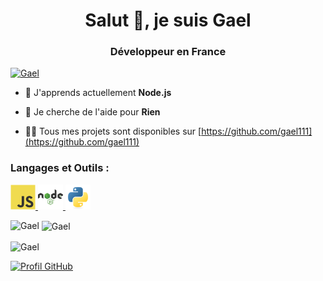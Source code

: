 <h1 align="center">Salut 👋, je suis Gael</h1>
<h3 align="center">Développeur en France</h3>

<p align="left"> <a href="https://github.com/ryo-ma/github-profile-trophy"><img src="https://github-profile-trophy.vercel.app/?username=gael111" alt="Gael" /></a> </p>

- 🌱 J'apprends actuellement **Node.js**

- 🤝 Je cherche de l'aide pour **Rien**

- 👨‍💻 Tous mes projets sont disponibles sur [https://github.com/gael111](https://github.com/gael111)

<h3 align="left">Langages et Outils :</h3>
<p align="left"> 
<a href="https://developer.mozilla.org/en-US/docs/Web/JavaScript" target="_blank" rel="noreferrer"> <img src="https://raw.githubusercontent.com/devicons/devicon/master/icons/javascript/javascript-original.svg" alt="javascript" width="40" height="40"/> </a>
<a href="https://nodejs.org" target="_blank" rel="noreferrer"> <img src="https://raw.githubusercontent.com/devicons/devicon/master/icons/nodejs/nodejs-original-wordmark.svg" alt="nodejs" width="40" height="40"/> </a>
<a href="https://www.python.org" target="_blank" rel="noreferrer"> <img src="https://raw.githubusercontent.com/devicons/devicon/master/icons/python/python-original.svg" alt="python" width="40" height="40"/> </a>
</p>

<p><img align="left" src="https://github-readme-stats.vercel.app/api/top-langs?username=gael111&show_icons=true&locale=fr&layout=compact" alt="Gael" /></p>

<p>&nbsp;<img align="center" src="https://github-readme-stats.vercel.app/api?username=gael111&show_icons=true&locale=fr" alt="Gael" /></p>

<p><img align="center" src="https://github-readme-streak-stats.herokuapp.com/?user=gael111&" alt="Gael" /></p>

[![Profil GitHub](https://badgen.net/badge/icon/GitHub?icon=github&label)](https://github.com/gael111)
